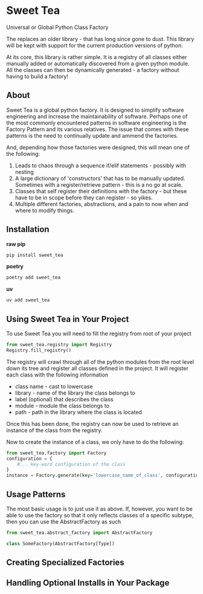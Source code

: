 # Sweet Tea
Universal or Global Python Class Factory

The replaces an older library - that has long since gone to dust. This library will be kept with support for the current
production versions of python. 

At its core, this library is rather simple. It is a registry of all classes either manually added or automatically discovered 
from a given python module. All the classes can then be dynamically generated - a factory without having to build a factory!

## About
Sweet Tea is a global python factory. It is designed to simplify software engineering and increase the maintainability of software. Perhaps one of the most commonly encountered patterns in software engineering is the Factory Pattern and its various relatives. The issue that comes with these patterns is the need to continually update and ammend the factories. 

And, depending how those factories were designed, this will mean one of the following:
1. Leads to chaos through a sequence if/elif statements - possibly with nesting
2. A large dictionary of 'constructors' that has to be manually updated. Sometimes with a register/retrieve pattern - this is a no go at scale.
3. Classes that self register their definitions with the factory - but these have to be in scope before they can register - so yikes.
4. Multiple different factories, abstractions, and a pain to now when and where to modify things.

## Installation

**raw pip**
```bash
pip install sweet_tea
```

**poetry**
```bash
poetry add sweet_tea
```

**uv**
```bash
uv add sweet_tea
```

## Using Sweet Tea in Your Project
To use Sweet Tea you will need to fill the registry from root of your project
```python
from sweet_tea.registry import Registry
Registry.fill_registry()
```

The registry will crawl through all of the python modules from the root level down its tree and register all classes defined in the project. It will register each class with the following information
* class name - cast to lowercase
* library - name of the library the class belongs to
* label (optional) that describes the class 
* module - module the class belongs to
* path - path in the library where the class is located

Once this has been done, the registry can now be used to retrieve an instance of the class from the registry.

Now to create the instance of a class, we only have to do the following:
```python
from sweet_tea.factory import Factory
configuration = {
    #... key-word configuration of the class
}
instance = Factory.generate(key='lowercase_name_of_class', configuration=configuration)
```


## Usage Patterns
The most basic usage is to just use it as above. If, however, you want to be able to use the factory so that it only reflects classes of a specific subtype, then you can use the AbstractFactory as such
```python
from sweet_tea.abstract_factory import AbstractFactory

class SomeFactory(AbstractFactory[Type])

```


## Creating Specialized Factories


## Handling Optional Installs in Your Package
